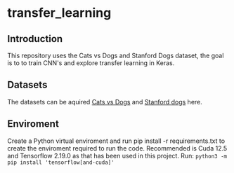 # transfer_learning

## Introduction
This repository uses the Cats vs Dogs and Stanford Dogs dataset, the goal is to to train CNN's and explore transfer learning in Keras.

## Datasets
The datasets can be aquired [Cats vs Dogs](https://www.kaggle.com/datasets/vishnupriyanss/cat-vs-dog-kagglecatsanddogs-5340) and [Stanford dogs](https://www.tensorflow.org/datasets/catalog/stanford_dogs) here.

## Enviroment
Create a Python virtual enviroment and run pip install -r requirements.txt to create the enviroment required to run the code. Recommended is Cuda 12.5 and Tensorflow 2.19.0 as that has been used in this project. Run: ```python3 -m pip install 'tensorflow[and-cuda]'```